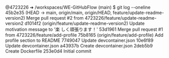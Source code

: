 @4723226 ➜ /workspaces/WE-GitHubFlow (main) $ git log --oneline
45b2e35 (HEAD -> main, origin/main, origin/HEAD, feature/update-readme-version2) Merge pull request #2 from 4723226/feature/update-readme-version2
d1014f2 (origin/feature/update-readme-version2) Update motivation message to '楽
しく頑張ります！'
53d1961 Merge pull request #1 from 4723226/feature/add-profile
75b8165 (origin/feature/add-profile) Add profile section to README
7749047 Update devcontainer.json
10e6f89 Update devcontainer.json
a43937b Create devcontainer.json
2deb5b9 Create Dockerfile
253e0d4 Initial commit
